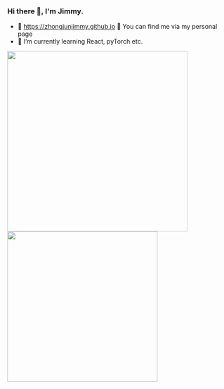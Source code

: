 ### Hi there 👋, I'm Jimmy.
- 💎 https://zhongjunjimmy.github.io 🙋 You can find me via my personal page
- 🌱 I’m currently learning React, pyTorch etc.

<p align="left">
<img src="https://github-readme-stats.vercel.app/api?username=ZhongJunJimmy&count_private=true&show_icons=true&hide_border=true&text_color=FFFFFF&title_color=FE428E&icon_color=F8D847&bg_color=111344&cache_seconds=86400&local=zh-tw&show_owner=true" width="410"/>
<img src="https://github-readme-stats.vercel.app/api/top-langs/?username=ZhongJunJimmy&layout=compact&count_private=true&show_icons=true&hide_border=true&text_color=FFFFFF&title_color=FE428E&icon_color=F8D847&bg_color=111344&cache_seconds=86400&local=zh-tw&show_owner=true" width="342" />
</p>

<!--
**ZhongJunJimmy/ZhongJunJimmy** is a ✨ _special_ ✨ repository because its `README.md` (this file) appears on your GitHub profile.


Here are some ideas to get you started:

- 🔭 I’m currently working on ...
- 🌱 I’m currently learning ...
- 👯 I’m looking to collaborate on ...
- 🤔 I’m looking for help with ...
- 💬 Ask me about ...
- 📫 How to reach me: ...
- 😄 Pronouns: ...
- ⚡ Fun fact: ...
-->
